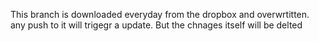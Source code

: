 This branch is downloaded everyday from the dropbox and overwrtitten. any push to it will trigegr a update. But the chnages itself will be delted